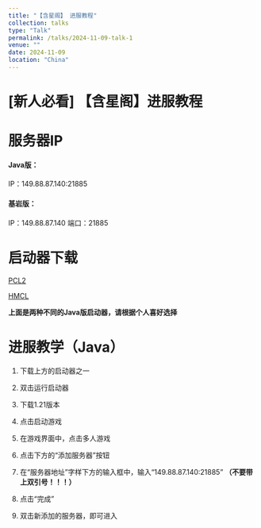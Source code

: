 ```yaml
---
title: "【含星阁】 进服教程"
collection: talks
type: "Talk"
permalink: /talks/2024-11-09-talk-1
venue: ""
date: 2024-11-09
location: "China"
---
```


# [新人必看] 【含星阁】进服教程

# 服务器IP

#### Java版：

IP：149.88.87.140:21885

#### 基岩版：

IP：149.88.87.140 
端口：21885

# 启动器下载

[PCL2](https://afdian.com/p/0164034c016c11ebafcb52540025c377)

[HMCL](https://hmcl.huangyuhui.net/download/)

**上面是两种不同的Java版启动器，请根据个人喜好选择**

# 进服教学（Java）

1. 下载上方的启动器之一

2. 双击运行启动器

3. 下载1.21版本

4. 点击启动游戏

5. 在游戏界面中，点击多人游戏

6. 点击下方的“添加服务器”按钮

7. 在“服务器地址”字样下方的输入框中，输入“149.88.87.140:21885” **（不要带上双引号！！！）**

8. 点击“完成”

9. 双击新添加的服务器，即可进入


